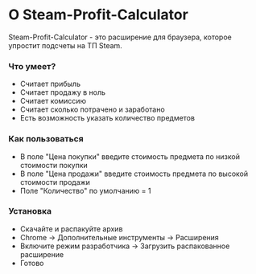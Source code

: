 <h1>О Steam-Profit-Calculator</h1>
Steam-Profit-Calculator - это расширение для браузера, которое упростит подсчеты на ТП Steam.

<h3>Что умеет?</h3>
<ul> 
  <li>Считает прибыль</li>
  <li>Считает продажу в ноль</li>
  <li>Считает комиссию</li>
  <li>Считает сколько потрачено и заработано</li>
  <li>Есть возможность указать количество предметов</li>
</ul>

<h3>Как пользоваться</h3>
<ul> 
  <li>В поле "Цена покупки" введите стоимость предмета по низкой стоимости покупки</li>
  <li>В поле "Цена продажи" введите стоимость предмета по высокой стоимости продажи</li>
  <li>Поле "Количество" по умолчанию = 1</li>
</ul>

<h3>Установка</h3>
<ul> 
  <li>Скачайте и распакуйте архив</li>
  <li>Chrome -> Дополнительные инструменты -> Расширения</li>
  <li>Включите режим разработчика -> Загрузить распакованное расширение </li>
  <li>Готово</li>
</ul>

